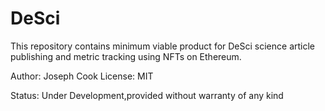 
# DeSci

This repository contains minimum viable product for DeSci science article publishing and metric tracking using NFTs on Ethereum.

Author: Joseph Cook
License: MIT


Status: Under Development,provided without warranty of any kind
